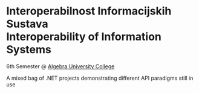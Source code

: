 # Interoperabilnost Informacijskih Sustava <br> Interoperability of Information Systems
6th Semester @ [Algebra University College](https://www.algebra.hr/visoko-uciliste/en/)

A mixed bag of .NET projects demonstrating different API paradigms still in use
